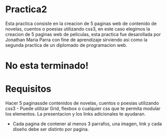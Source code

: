 # Practica2
Esta practica consiste en la creacion de 5 paginas web de contenido de novelas, cuentos o poesias utilizando css3,
en este caso elegimos la creacion de 5 paginas web de peliculas, esta practica fue desarollada por Jonathan Maria
Parra con fine de aprendizaje sirviendo asi como la segunda practica de un diplomado de programacion web.

# No esta terminado!

# Requisitos
Hacer 5 paginassde contenidos de novelas, cuentos o poesias utilizando css3 - Puede utilizar Grid, flexbox o cualquier css que te permita modular los elementos. La presentacion y los links adicionales te ayudaran.

* Cada pagina de contener al menos 3 parrafos, una imagen, link y cada diseño debe ser distinto por pagina.
